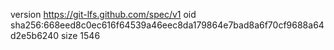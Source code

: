 version https://git-lfs.github.com/spec/v1
oid sha256:668eed8c0ec616f64539a46eec8da179864e7bad8a6f70cf9688a64d2e5b6240
size 1546
